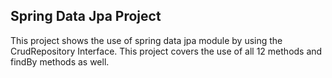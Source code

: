 ## Spring Data Jpa Project 
This project shows  the use of spring data jpa module by using the CrudRepository Interface. 
This project covers the use of all 12 methods and findBy methods as well.
